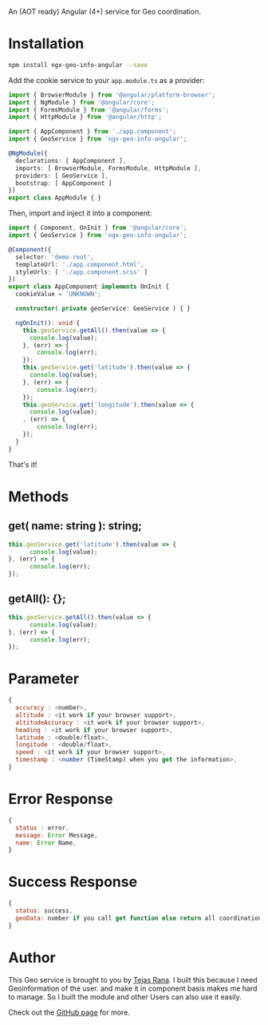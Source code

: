 An (AOT ready) Angular (4+) service for Geo coordination.

# Installation

```bash
npm install ngx-geo-info-angular --save

```

Add the cookie service to your `app.module.ts` as a provider:

```typescript
import { BrowserModule } from '@angular/platform-browser';
import { NgModule } from '@angular/core';
import { FormsModule } from '@angular/forms';
import { HttpModule } from '@angular/http';

import { AppComponent } from './app.component';
import { GeoService } from 'ngx-geo-info-angular';

@NgModule({
  declarations: [ AppComponent ],
  imports: [ BrowserModule, FormsModule, HttpModule ],
  providers: [ GeoService ],
  bootstrap: [ AppComponent ]
})
export class AppModule { }
```

Then, import and inject it into a component:

```typescript
import { Component, OnInit } from '@angular/core';
import { GeoService } from 'ngx-geo-info-angular';

@Component({
  selector: 'demo-root',
  templateUrl: './app.component.html',
  styleUrls: [ './app.component.scss' ]
})
export class AppComponent implements OnInit {
  cookieValue = 'UNKNOWN';

  constructor( private geoService: GeoService ) { }

  ngOnInit(): void {
    this.geoService.getAll().then(value => {
      console.log(value);
    }, (err) => {
        console.log(err);
    });
    this.geoService.get('latitude').then(value => {
      console.log(value);
    }, (err) => {
        console.log(err);
    });
    this.geoService.get('longitude').then(value => {
      console.log(value);
    , (err) => {
        console.log(err);
    });
  }
}
```

That's it!

# Methods

## get( name: string ): string;

```typescript
this.geoService.get('latitude').then(value => {
      console.log(value);
}, (err) => {
      console.log(err);
});

```

## getAll(): {};

```typescript
this.geoService.getAll().then(value => {
      console.log(value);
}, (err) => {
      console.log(err);
});
```
# Parameter
``` javascript
{
  accuracy : <number>,
  altitude : <it work if your browser support>,
  altitudeAccuracy : <it work if your browser support>,
  heading : <it work if your browser support>,
  latitude : <double/float>,
  longitude : <double/float>,
  speed : <it work if your browser support>,
  timestamp : <number (TimeStamp) when you get the information>,
}
```


# Error Response
``` javascript
{
  status : error,
  message: Error Message,
  name: Error Name,
}
``` 

# Success Response
```javascript
{
  status: success,
  geoData: number if you call get function else return all coordination object
}
```

# Author

This Geo service is brought to you by [Tejas Rana](https://www.tejasrana.com/). I built this because I need Geoinformation of the user. and make it in component basis makes me hard to manage. So I built the module and other Users can also use it easily.

Check out the [GitHub page](https://github.com/tejasrana95/ngx-geo-info-angular) for more.
